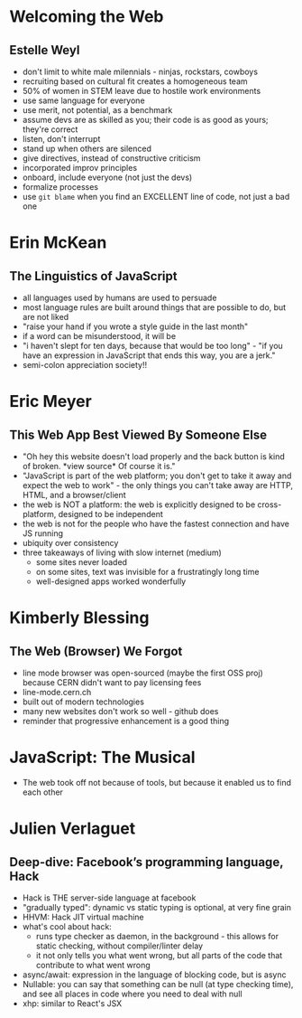 # Welcoming the Web
## Estelle Weyl
* don't limit to white male milennials - ninjas, rockstars, cowboys
* recruiting based on cultural fit creates a homogeneous team
* 50% of women in STEM leave due to hostile work environments
* use same language for everyone
* use merit, not potential, as a benchmark
* assume devs are as skilled as you; their code is as good as yours; they're correct
* listen, don't interrupt
* stand up when others are silenced
* give directives, instead of constructive criticism
* incorporated improv principles
* onboard, include everyone (not just the devs)
* formalize processes
* use `git blame` when you find an EXCELLENT line of code, not just a bad one

# Erin McKean
## The Linguistics of JavaScript
* all languages used by humans are used to persuade
* most language rules are built around things that are possible to do, but are not liked
* "raise your hand if you wrote a style guide in the last month"
* if a word can be misunderstood, it will be
* "i haven't slept for ten days, because that would be too long" - "if you have an expression in JavaScript that ends this way, you are a jerk."
* semi-colon appreciation society!!

# Eric Meyer
## This Web App Best Viewed By Someone Else
* "Oh hey this website doesn't load properly and the back button is kind of broken. \*view source\* Of course it is."
* "JavaScript is part of the web platform; you don't get to take it away and expect the web to work" - the only things you can't take away are HTTP, HTML, and a browser/client
* the web is NOT a platform: the web is explicitly designed to be cross-platform, designed to be independent
* the web is not for the people who have the fastest connection and have JS running
* ubiquity over consistency
* three takeaways of living with slow internet (medium)
	* some sites never loaded
	* on some sites, text was invisible for a frustratingly long time
	* well-designed apps worked wonderfully

# Kimberly Blessing
## The Web (Browser) We Forgot
* line mode browser was open-sourced (maybe the first OSS proj) because CERN didn't want to pay licensing fees
* line-mode.cern.ch
* built out of modern technologies
* many new websites don't work so well - github does
* reminder that progressive enhancement is a good thing

# JavaScript: The Musical
* The web took off not because of tools, but because it enabled us to find each other

# Julien Verlaguet
## Deep-dive: Facebook’s programming language, Hack
* Hack is THE server-side language at facebook
* "gradually typed": dynamic vs static typing is optional, at very fine grain
* HHVM: Hack JIT virtual machine
* what's cool about hack:
	* runs type checker as daemon, in the background - this allows for static checking, without compiler/linter delay
	* it not only tells you what went wrong, but all parts of the code that contribute to what went wrong
* async/await: expression in the language of blocking code, but is async
* Nullable: you can say that something can be null (at type checking time), and see all places in code where you need to deal with null
* xhp: similar to React's JSX